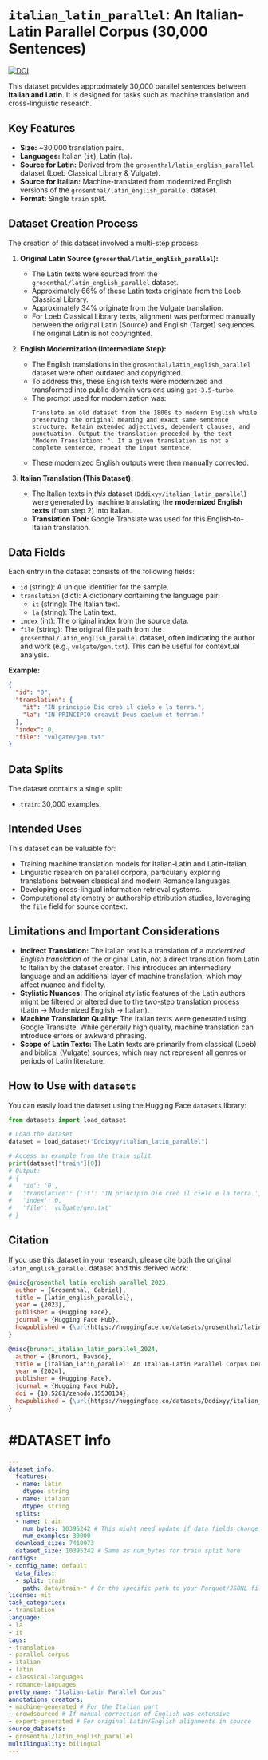 # `italian_latin_parallel`: An Italian-Latin Parallel Corpus (30,000 Sentences)

[![DOI](https://zenodo.org/badge/DOI/10.5281/zenodo.15530134.svg)](https://doi.org/10.5281/zenodo.15530134)

This dataset provides approximately 30,000 parallel sentences between **Italian and Latin**. It is designed for tasks such as machine translation and cross-linguistic research.

## Key Features

*   **Size:** ~30,000 translation pairs.
*   **Languages:** Italian (`it`), Latin (`la`).
*   **Source for Latin:** Derived from the `grosenthal/latin_english_parallel` dataset (Loeb Classical Library & Vulgate).
*   **Source for Italian:** Machine-translated from modernized English versions of the `grosenthal/latin_english_parallel` dataset.
*   **Format:** Single `train` split.

## Dataset Creation Process

The creation of this dataset involved a multi-step process:

1.  **Original Latin Source (`grosenthal/latin_english_parallel`):**
    *   The Latin texts were sourced from the `grosenthal/latin_english_parallel` dataset.
    *   Approximately 66% of these Latin texts originate from the Loeb Classical Library.
    *   Approximately 34% originate from the Vulgate translation.
    *   For Loeb Classical Library texts, alignment was performed manually between the original Latin (Source) and English (Target) sequences. The original Latin is not copyrighted.

2.  **English Modernization (Intermediate Step):**
    *   The English translations in the `grosenthal/latin_english_parallel` dataset were often outdated and copyrighted.
    *   To address this, these English texts were modernized and transformed into public domain versions using `gpt-3.5-turbo`.
    *   The prompt used for modernization was:
        ```
        Translate an old dataset from the 1800s to modern English while preserving the original meaning and exact same sentence structure. Retain extended adjectives, dependent clauses, and punctuation. Output the translation preceded by the text "Modern Translation: ". If a given translation is not a complete sentence, repeat the input sentence.
        ```
    *   These modernized English outputs were then manually corrected.

3.  **Italian Translation (This Dataset):**
    *   The Italian texts in *this* dataset (`Dddixyy/italian_latin_parallel`) were generated by machine translating the **modernized English texts** (from step 2) into Italian.
    *   **Translation Tool:** Google Translate was used for this English-to-Italian translation.

## Data Fields

Each entry in the dataset consists of the following fields:

*   `id` (string): A unique identifier for the sample.
*   `translation` (dict): A dictionary containing the language pair:
    *   `it` (string): The Italian text.
    *   `la` (string): The Latin text.
*   `index` (int): The original index from the source data.
*   `file` (string): The original file path from the `grosenthal/latin_english_parallel` dataset, often indicating the author and work (e.g., `vulgate/gen.txt`). This can be useful for contextual analysis.

**Example:**

```json
{
  "id": "0",
  "translation": {
    "it": "IN principio Dio creò il cielo e la terra.",
    "la": "IN PRINCIPIO creavit Deus caelum et terram."
  },
  "index": 0,
  "file": "vulgate/gen.txt"
}
```

## Data Splits

The dataset contains a single split:

*   `train`: 30,000 examples.

## Intended Uses

This dataset can be valuable for:

*   Training machine translation models for Italian-Latin and Latin-Italian.
*   Linguistic research on parallel corpora, particularly exploring translations between classical and modern Romance languages.
*   Developing cross-lingual information retrieval systems.
*   Computational stylometry or authorship attribution studies, leveraging the `file` field for source context.

## Limitations and Important Considerations

*   **Indirect Translation:** The Italian text is a translation of a *modernized English translation* of the original Latin, not a direct translation from Latin to Italian by the dataset creator. This introduces an intermediary language and an additional layer of machine translation, which may affect nuance and fidelity.
*   **Stylistic Nuances:** The original stylistic features of the Latin authors might be filtered or altered due to the two-step translation process (Latin -> Modernized English -> Italian).
*   **Machine Translation Quality:** The Italian texts were generated using Google Translate. While generally high quality, machine translation can introduce errors or awkward phrasing.
*   **Scope of Latin Texts:** The Latin texts are primarily from classical (Loeb) and biblical (Vulgate) sources, which may not represent all genres or periods of Latin literature.

## How to Use with `datasets`

You can easily load the dataset using the Hugging Face `datasets` library:

```python
from datasets import load_dataset

# Load the dataset
dataset = load_dataset("Dddixyy/italian_latin_parallel")

# Access an example from the train split
print(dataset["train"][0])
# Output:
# {
#   'id': '0',
#   'translation': {'it': 'IN principio Dio creò il cielo e la terra.', 'la': 'IN PRINCIPIO creavit Deus caelum et terram.'},
#   'index': 0,
#   'file': 'vulgate/gen.txt'
# }
```

## Citation

If you use this dataset in your research, please cite both the original `latin_english_parallel` dataset and this derived work:

```bibtex
@misc{grosenthal_latin_english_parallel_2023,
  author = {Grosenthal, Gabriel},
  title = {latin_english_parallel},
  year = {2023},
  publisher = {Hugging Face},
  journal = {Hugging Face Hub},
  howpublished = {\url{https://huggingface.co/datasets/grosenthal/latin_english_parallel}}
}

@misc{brunori_italian_latin_parallel_2024,
  author = {Brunori, Davide},
  title = {italian_latin_parallel: An Italian-Latin Parallel Corpus Derived from Modernized English Translations},
  year = {2024},
  publisher = {Hugging Face},
  journal = {Hugging Face Hub},
  doi = {10.5281/zenodo.15530134},
  howpublished = {\url{https://huggingface.co/datasets/Dddixyy/italian_latin_parallel}}
}
```

# #DATASET info

```yaml
---
dataset_info:
  features:
  - name: latin
    dtype: string
  - name: italian
    dtype: string
  splits:
  - name: train
    num_bytes: 10395242 # This might need update if data fields change (e.g. adding 'id', 'index', 'file' separately)
    num_examples: 30000
  download_size: 7410973
  dataset_size: 10395242 # Same as num_bytes for train split here
configs:
- config_name: default
  data_files:
  - split: train
    path: data/train-* # Or the specific path to your Parquet/JSONL files
license: mit
task_categories:
- translation
language:
- la
- it
tags:
- translation
- parallel-corpus
- italian
- latin
- classical-languages
- romance-languages
pretty_name: "Italian-Latin Parallel Corpus"
annotations_creators:
- machine-generated # For the Italian part
- crowdsourced # If manual correction of English was extensive
- expert-generated # For original Latin/English alignments in source
source_datasets:
- grosenthal/latin_english_parallel
multilinguality: bilingual
---
```
